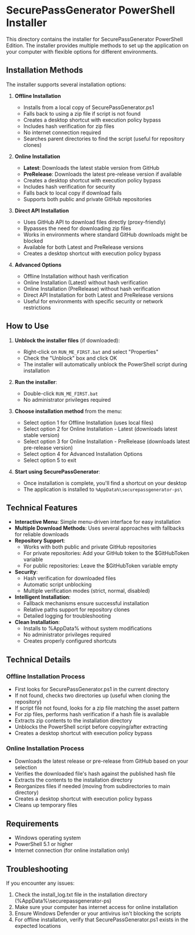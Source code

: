 # SecurePassGenerator PowerShell Installer

This directory contains the installer for SecurePassGenerator PowerShell Edition. The installer provides multiple methods to set up the application on your computer with flexible options for different environments.

## Installation Methods

The installer supports several installation options:

1. **Offline Installation**

   - Installs from a local copy of SecurePassGenerator.ps1
   - Falls back to using a zip file if script is not found
   - Creates a desktop shortcut with execution policy bypass
   - Includes hash verification for zip files
   - No internet connection required
   - Searches parent directories to find the script (useful for repository clones)

2. **Online Installation**

   - **Latest**: Downloads the latest stable version from GitHub
   - **PreRelease**: Downloads the latest pre-release version if available
   - Creates a desktop shortcut with execution policy bypass
   - Includes hash verification for security
   - Falls back to local copy if download fails
   - Supports both public and private GitHub repositories

3. **Direct API Installation**

   - Uses GitHub API to download files directly (proxy-friendly)
   - Bypasses the need for downloading zip files
   - Works in environments where standard GitHub downloads might be blocked
   - Available for both Latest and PreRelease versions
   - Creates a desktop shortcut with execution policy bypass

4. **Advanced Options**
   - Offline Installation without hash verification
   - Online Installation (Latest) without hash verification
   - Online Installation (PreRelease) without hash verification
   - Direct API Installation for both Latest and PreRelease versions
   - Useful for environments with specific security or network restrictions

## How to Use

1. **Unblock the installer files** (if downloaded):

   - Right-click on `RUN_ME_FIRST.bat` and select "Properties"
   - Check the "Unblock" box and click OK
   - The installer will automatically unblock the PowerShell script during installation

2. **Run the installer**:

   - Double-click `RUN_ME_FIRST.bat`
   - No administrator privileges required

3. **Choose installation method** from the menu:

   - Select option 1 for Offline Installation (uses local files)
   - Select option 2 for Online Installation - Latest (downloads latest stable version)
   - Select option 3 for Online Installation - PreRelease (downloads latest pre-release version)
   - Select option 4 for Advanced Installation Options
   - Select option 5 to exit

4. **Start using SecurePassGenerator**:
   - Once installation is complete, you'll find a shortcut on your desktop
   - The application is installed to `%AppData%\securepassgenerator-ps\`

## Technical Features

- **Interactive Menu**: Simple menu-driven interface for easy installation
- **Multiple Download Methods**: Uses several approaches with fallbacks for reliable downloads
- **Repository Support**:
  - Works with both public and private GitHub repositories
  - For private repositories: Add your GitHub token to the $GitHubToken variable
  - For public repositories: Leave the $GitHubToken variable empty
- **Security**:
  - Hash verification for downloaded files
  - Automatic script unblocking
  - Multiple verification modes (strict, normal, disabled)
- **Intelligent Installation**:
  - Fallback mechanisms ensure successful installation
  - Relative paths support for repository clones
  - Detailed logging for troubleshooting
- **Clean Installation**:
  - Installs to %AppData% without system modifications
  - No administrator privileges required
  - Creates properly configured shortcuts

## Technical Details

### Offline Installation Process

- First looks for SecurePassGenerator.ps1 in the current directory
- If not found, checks two directories up (useful when cloning the repository)
- If script file not found, looks for a zip file matching the asset pattern
- For zip files, performs hash verification if a hash file is available
- Extracts zip contents to the installation directory
- Unblocks the PowerShell script before copying/after extracting
- Creates a desktop shortcut with execution policy bypass

### Online Installation Process

- Downloads the latest release or pre-release from GitHub based on your selection
- Verifies the downloaded file's hash against the published hash file
- Extracts the contents to the installation directory
- Reorganizes files if needed (moving from subdirectories to main directory)
- Creates a desktop shortcut with execution policy bypass
- Cleans up temporary files

## Requirements

- Windows operating system
- PowerShell 5.1 or higher
- Internet connection (for online installation only)

## Troubleshooting

If you encounter any issues:

1. Check the install_log.txt file in the installation directory (%AppData%\securepassgenerator-ps\)
2. Make sure your computer has internet access for online installation
3. Ensure Windows Defender or your antivirus isn't blocking the scripts
4. For offline installation, verify that SecurePassGenerator.ps1 exists in the expected locations

